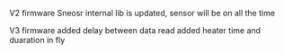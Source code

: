 V2 firmware 
Sneosr internal lib is updated, sensor will be on all the time 

V3 firmware 
added delay between data read 
added heater time and duaration in fly 
